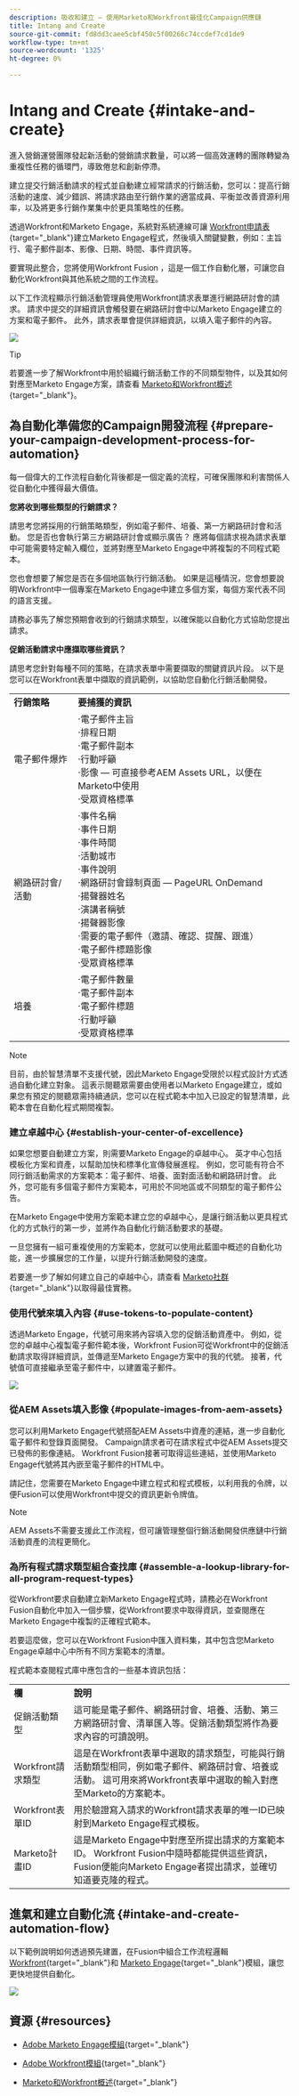 ```yaml
---
description: 吸收和建立 — 使用Marketo和Workfront最佳化Campaign供應鏈
title: Intang and Create
source-git-commit: fd8dd3caee5cbf450c5f00266c74ccdef7cd1de9
workflow-type: tm+mt
source-wordcount: '1325'
ht-degree: 0%

---
```


# Intang and Create {#intake-and-create}

進入營銷運營團隊發起新活動的營銷請求數量，可以將一個高效運轉的團隊轉變為重複性任務的循環門，導致倦怠和創新停滯。

建立提交行銷活動請求的程式並自動建立經常請求的行銷活動，您可以：提高行銷活動的速度、減少錯誤、將請求路由至行銷作業的適當成員、平衡並改善資源利用率，以及將更多行銷作業集中於更具策略性的任務。

透過Workfront和Marketo Engage，系統對系統連線可讓 [Workfront申請表](https://experienceleague.adobe.com/docs/workfront/using/administration-and-setup/customize/custom-forms/create-or-edit-a-custom-form.html){target=&quot;_blank&quot;}建立Marketo Engage程式，然後填入關鍵變數，例如：主旨行、電子郵件副本、影像、日期、時間、事件資訊等。

要實現此整合，您將使用Workfront Fusion ，這是一個工作自動化層，可讓您自動化Workfront與其他系統之間的工作流程。

以下工作流程顯示行銷活動管理員使用Workfront請求表單進行網路研討會的請求。 請求中提交的詳細資訊會觸發要在網路研討會中以Marketo Engage建立的方案和電子郵件。 此外，請求表單會提供詳細資訊，以填入電子郵件的內容。

![](assets/intake-and-create-1.png)

>[!TIP]
>
>若要進一步了解Workfront中用於組織行銷活動工作的不同類型物件，以及其如何對應至Marketo Engage方案，請查看 [Marketo和Workfront概述](/help/blueprints/optimize-campaign-supply-chain-with-marketo-and-workfront/overview.md){target=&quot;_blank&quot;}。

## 為自動化準備您的Campaign開發流程 {#prepare-your-campaign-development-process-for-automation}

每一個偉大的工作流程自動化背後都是一個定義的流程，可確保團隊和利害關係人從自動化中獲得最大價值。

**您將收到哪些類型的行銷請求？**

請思考您將採用的行銷策略類型，例如電子郵件、培養、第一方網路研討會和活動。 您是否也會執行第三方網路研討會或顯示廣告？ 應將每個請求視為請求表單中可能需要特定輸入欄位，並將對應至Marketo Engage中將複製的不同程式範本。

您也會想要了解您是否在多個地區執行行銷活動。 如果是這種情況，您會想要說明Workfront中一個專案在Marketo Engage中建立多個方案，每個方案代表不同的語言支援。

請務必事先了解您預期會收到的行銷請求類型，以確保能以自動化方式協助您提出請求。

**促銷活動請求中應擷取哪些資訊？**

請思考您針對每種不同的策略，在請求表單中需要擷取的關鍵資訊片段。 以下是您可以在Workfront表單中擷取的資訊範例，以協助您自動化行銷活動開發。

<table> 
  <tr> 
   <td><b>行銷策略</b></td>
   <td><b>要捕獲的資訊</b></td>
  </tr>
  <tr> 
   <td>電子郵件爆炸</td>
   <td>·電子郵件主旨<br />
·排程日期<br />
·電子郵件副本<br />
·行動呼籲<br />
·影像 — 可直接參考AEM Assets URL，以便在Marketo中使用<br />
·受眾資格標準</td>
  </tr>
  <tr>
   <td>網路研討會/活動</td>
   <td>·事件名稱<br />
·事件日期<br />
·事件時間<br />
·活動城市<br />
·事件說明<br />
·網路研討會錄制頁面 — PageURL OnDemand<br />
·揚聲器姓名<br />
·演講者稱號<br />
·揚聲器影像<br />
·需要的電子郵件（邀請、確認、提醒、跟進）<br />
·電子郵件標題影像<br />
·受眾資格標準</td>
  </tr>
  <tr>
   <td>培養</td>
   <td>·電子郵件數量<br />
·電子郵件副本<br />
·電子郵件標題<br />
·行動呼籲<br />
·受眾資格標準</td>
  </tr>
  </tbody>
</table>

>[!NOTE]
>
>目前，由於智慧清單不支援代號，因此Marketo Engage受限於以程式設計方式透過自動化建立對象。 這表示閱聽眾需要由使用者以Marketo Engage建立，或如果您有預定的閱聽眾需持續通訊，您可以在程式範本中加入已設定的智慧清單，此範本會在自動化程式期間複製。

### 建立卓越中心 {#establish-your-center-of-excellence}

如果您想要自動建立方案，則需要Marketo Engage的卓越中心。 英才中心包括模板化方案和資產，以幫助加快和標準化宣傳發展進程。 例如，您可能有符合不同行銷活動需求的方案範本：電子郵件、培養、面對面活動和網路研討會。 此外，您可能有多個電子郵件方案範本，可用於不同地區或不同類型的電子郵件公告。

在Marketo Engage中使用方案範本建立您的卓越中心，是讓行銷活動以更具程式化的方式執行的第一步，並將作為自動化行銷活動要求的基礎。

一旦您擁有一組可重複使用的方案範本，您就可以使用此藍圖中概述的自動化功能，進一步擴展您的工作量，以提升行銷活動開發的速度。

若要進一步了解如何建立自己的卓越中心，請查看 [Marketo社群](https://nation.marketo.com/t5/product-blogs/marketo-master-class-center-of-excellence-with-chelsea-kiko/ba-p/243221){target=&quot;_blank&quot;}以取得最佳實務。

### 使用代號來填入內容 {#use-tokens-to-populate-content}

透過Marketo Engage，代號可用來將內容填入您的促銷活動資產中。 例如，從您的卓越中心複製電子郵件範本後，Workfront Fusion可從Workfront中的促銷活動請求取得詳細資訊，並傳遞至Marketo Engage方案中的我的代號。 接著，代號值可直接繼承至電子郵件中，以建置電子郵件。

![](assets/intake-and-create-2.png)

### 從AEM Assets填入影像 {#populate-images-from-aem-assets}

您可以利用Marketo Engage代號搭配AEM Assets中資產的連結，進一步自動化電子郵件和登錄頁面開發。 Campaign請求者可在請求程式中從AEM Assets提交已發佈的影像連結。 Workfront Fusion接著可取得這些連結，並使用Marketo Engage代號將其內嵌至電子郵件的HTML中。

請記住，您需要在Marketo Engage中建立程式和程式模板，以利用我的令牌，以便Fusion可以使用Workfront中提交的資訊更新令牌值。

>[!NOTE]
>
>AEM Assets不需要支援此工作流程，但可讓管理整個行銷活動開發供應鏈中行銷活動資產的流程更簡化。

### 為所有程式請求類型組合查找庫 {#assemble-a-lookup-library-for-all-program-request-types}

從Workfront要求自動建立新Marketo Engage程式時，請務必在Workfront Fusion自動化中加入一個步驟，從Workfront要求中取得資訊，並查閱應在Marketo Engage中複製的正確程式範本。

若要這麼做，您可以在Workfront Fusion中匯入資料集，其中包含您Marketo Engage卓越中心中所有不同方案範本的清單。

程式範本查閱程式庫中應包含的一些基本資訊包括：

<table> 
  <tr> 
   <td><b>欄</b></td>
   <td><b>說明</b></td>
  </tr>
  <tr> 
   <td>促銷活動類型</td>
   <td>這可能是電子郵件、網路研討會、培養、活動、第三方網路研討會、清單匯入等。促銷活動類型將作為要求內容的可讀說明。</td>
  </tr>
  <tr> 
   <td>Workfront請求類型</td>
   <td>這是在Workfront表單中選取的請求類型，可能與行銷活動類型相同，例如電子郵件、網路研討會、培養或活動。 這可用來將Workfront表單中選取的輸入對應至Marketo的方案範本。</td>
  </tr>
  <tr> 
   <td>Workfront表單ID</td>
   <td>用於驗證寫入請求的Workfront請求表單的唯一ID已映射到Marketo Engage程式模板。</td>
  </tr>
  <tr> 
   <td>Marketo計畫ID</td>
   <td>這是Marketo Engage中對應至所提出請求的方案範本ID。 Workfront Fusion中隨時都能提供這些資訊，Fusion便能向Marketo Engage者提出請求，並確切知道要克隆的程式。</td>
  </tr>
  </tbody>
</table>

## 進氣和建立自動化流 {#intake-and-create-automation-flow}

以下範例說明如何透過預先建置，在Fusion中組合工作流程邏輯 [Workfront](https://experienceleague.adobe.com/docs/workfront/using/adobe-workfront-fusion/fusion-apps-and-modules/workfront-modules.html){target=&quot;_blank&quot;}和 [Marketo Engage](https://experienceleague.adobe.com/docs/workfront/using/adobe-workfront-fusion/fusion-apps-and-modules/marketo-modules.html){target=&quot;_blank&quot;}模組，讓您更快地提供自動化。

![](assets/intake-and-create-3.png)

## 資源 {#resources}

* [Adobe Marketo Engage模組](https://experienceleague.adobe.com/docs/workfront/using/adobe-workfront-fusion/fusion-apps-and-modules/marketo-modules.html){target=&quot;_blank&quot;}

* [Adobe Workfront模組](https://experienceleague.adobe.com/docs/workfront/using/adobe-workfront-fusion/fusion-apps-and-modules/workfront-modules.html){target=&quot;_blank&quot;}

* [Marketo和Workfront概述](/help/blueprints/optimize-campaign-supply-chain-with-marketo-and-workfront/overview.md){target=&quot;_blank&quot;}
